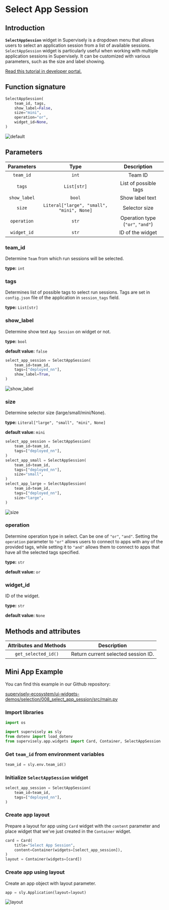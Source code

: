 # Select App Session

## Introduction

**`SelectAppSession`** widget in Supervisely is a dropdown menu that allows users to select an application session from a list of available sessions.
`SelectAppSession` widget is particularly useful when working with multiple application sessions in Supervisely. It can be customized with various parameters, such as the size and label showing.

[Read this tutorial in developer portal.](https://developer.supervise.ly/app-development/widgets/selection/selectappsession)

## Function signature

```python
SelectAppSession(
    team_id, tags,
    show_label=False,
    size="mini",
    operation="or",
    widget_id=None,
)
```

![default](https://user-images.githubusercontent.com/120389559/219646892-e064bd68-20f1-4ce3-9f1b-89650fe1dde0.gif)

## Parameters

|  Parameters  |                   Type                    |           Description            |
| :----------: | :---------------------------------------: | :------------------------------: |
|  `team_id`   |                   `int`                   |            Team ID             |
|    `tags`    |                `List[str]`                |      List of possible tags       |
| `show_label` |                  `bool`                   |         Show label text          |
|    `size`    | `Literal["large", "small", "mini", None]` |          Selector size           |
| `operation`  |                   `str`                   | Operation type (`"or"`, `"and"`) |
| `widget_id`  |                   `str`                   |         ID of the widget         |

### team_id

Determine `Team` from which run sessions will be selected.

**type:** `int`

### tags

Determines list of possible tags to select run sessions.
Tags are set in `config.json` file of the application in `session_tags` field.

**type:** `List[str]`

### show_label

Determine show text `App Session` on widget or not.

**type:** `bool`

**default value:** `false`

```python
select_app_session = SelectAppSession(
    team_id=team_id,
    tags=["deployed_nn"],
    show_label=True,
)
```

![show_label](https://user-images.githubusercontent.com/120389559/219651794-16c3d78d-d3fe-49c2-ada5-1c5039c1e761.png)

### size

Determine selector size (large/small/mini/None).

**type:** `Literal["large", "small", "mini", None]`

**default value:** `mini`

```python
select_app_session = SelectAppSession(
    team_id=team_id,
    tags=["deployed_nn"],
)
select_app_small = SelectAppSession(
    team_id=team_id,
    tags=["deployed_nn"],
    size="small",
)
select_app_large = SelectAppSession(
    team_id=team_id,
    tags=["deployed_nn"],
    size="large",
)
```

![size](https://user-images.githubusercontent.com/120389559/219652377-cd8392d6-09b7-432b-94a4-ef91ca64f864.png)

### operation

Determine operation type in select. Can be one of `"or"`, `"and"`.
Setting the `operation` parameter to `"or"` allows users to connect to apps with any of the provided tags, while setting it to `"and"` allows them to connect to apps that have all the selected tags specified.

**type:** `str`

**default value:** `or`

### widget_id

ID of the widget.

**type:** `str`

**default value:** `None`

## Methods and attributes

| Attributes and Methods | Description                         |
| :--------------------: | ----------------------------------- |
|  `get_selected_id()`   | Return current selected session ID. |

## Mini App Example

You can find this example in our Github repository:

[supervisely-ecosystem/ui-widgets-demos/selection/008_select_app_session/src/main.py](https://github.com/supervisely-ecosystem/ui-widgets-demos/blob/master/selection/008_select_app_session/src/main.py)

### Import libraries

```python
import os

import supervisely as sly
from dotenv import load_dotenv
from supervisely.app.widgets import Card, Container, SelectAppSession
```

### Get `team_id` from environment variables

```python
team_id = sly.env.team_id()
```

### Initialize `SelectAppSession` widget

```python
select_app_session = SelectAppSession(
    team_id=team_id,
    tags=["deployed_nn"],
)
```

### Create app layout

Prepare a layout for app using `Card` widget with the `content` parameter and place widget that we've just created in the `Container` widget.

```python
card = Card(
    title="Select App Session",
    content=Container(widgets=[select_app_session]),
)
layout = Container(widgets=[card])
```

### Create app using layout

Create an app object with layout parameter.

```python
app = sly.Application(layout=layout)
```

![layout](https://user-images.githubusercontent.com/120389559/219653528-f8748e91-22ca-4cfb-b6cb-bb27a9997f1c.gif)
